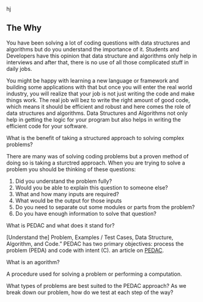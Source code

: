 hj

## The Why

You have been solving a lot of coding questions with data structures and algorithms but do you understand the importance of it. Students and Developers have this opinion that data structure and algorithms only help in interviews and after that, there is no use of all those complicated stuff in daily jobs. 

You might be happy with learning a new language or framework and building some applications with that but once you will enter the real world industry, you will realize that your job is not just writing the code and make things work. The real job will bez to write the right amount of good code, which means it should be efficient and robust and here comes the role of data structures and algorithms. Data Structures and Algorithms not only help in getting the logic for your program but also helps in writing the efficient code for your software. 

What is the benefit of taking a structured approach to solving complex problems?

There are many was of solving coding problems but a proven method of doing so is taking a sturctred approach.
When you are trying to solve a problem you should be thinking of these questions:

1. Did you understand the problem fully?
2. Would you be able to explain this question to someone else?
3. What and how many inputs are required?
4. What would be the output for those inputs
5. Do you need to separate out some modules or parts from the problem?
6. Do you have enough information to solve that question? 

What is PEDAC and what does it stand for?

[Understand the] Problem, Examples / Test Cases, Data Structure, Algorithm, and Code.” PEDAC has two primary objectives: process the problem (PEDA) and code with intent (C). an article on [PEDAC](https://medium.com/launch-school/solving-coding-problems-with-pedac-29141331f93f).

What is an agorithm?

A procedure used for solving a problem or performing a computation.

What types of problems are best suited to the PEDAC approach?
As we break down our problem, how do we test at each step of the way? 